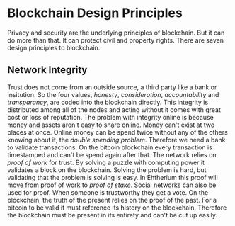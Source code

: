 # Blockchain Design Principles

Privacy and security are the underlying principles of blockchain. But it can do more than that. It can protect civil and property rights. There are seven design principles to blockchain.

## Network Integrity

Trust does not come from an outside source, a third party like a bank or insitution. So the four values, *honesty*, *consideration*, *accountability* and *transparancy*, are coded into the blockchain directly. This integrity is distributed among all of the nodes and acting without it comes with great cost or loss of reputation.
The problem with integrity online is because money and assets aren't easy to share online. Money can't exist at two places at once. Online money can be spend twice without any of the others knowing about it, the *double spending problem*. Therefore we need a bank to validate transactions.
On the bitcoin blockchain every transaction is timestamped and can't be spend again after that. The network relies on *proof of work* for trust. By solving a puzzle with computing power it validates a block on the blockchain. Solving the problem is hard, but validating that the problem is solving is easy.
In Ehtherium this proof will move from proof of work to *proof of stake*. Social networks can also be used for proof. When someone is trustworthy they get a vote.
On the blockchain, the truth of the present relies on the proof of the past. For a bitcoin to be valid it must reference its history on the blockchain. Therefore the blockchain must be present in its entirety and can't be cut up easily.